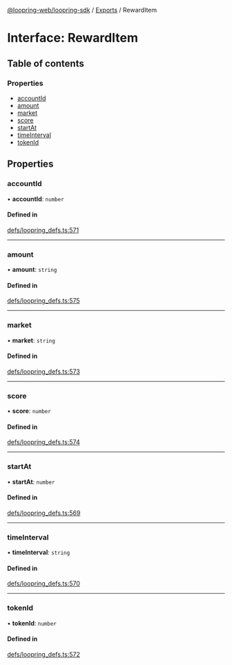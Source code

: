 [@loopring-web/loopring-sdk](../README.md) / [Exports](../modules.md) / RewardItem

# Interface: RewardItem

## Table of contents

### Properties

- [accountId](RewardItem.md#accountid)
- [amount](RewardItem.md#amount)
- [market](RewardItem.md#market)
- [score](RewardItem.md#score)
- [startAt](RewardItem.md#startat)
- [timeInterval](RewardItem.md#timeinterval)
- [tokenId](RewardItem.md#tokenid)

## Properties

### accountId

• **accountId**: `number`

#### Defined in

[defs/loopring_defs.ts:571](https://github.com/Loopring/loopring_sdk/blob/ee2acc4/src/defs/loopring_defs.ts#L571)

___

### amount

• **amount**: `string`

#### Defined in

[defs/loopring_defs.ts:575](https://github.com/Loopring/loopring_sdk/blob/ee2acc4/src/defs/loopring_defs.ts#L575)

___

### market

• **market**: `string`

#### Defined in

[defs/loopring_defs.ts:573](https://github.com/Loopring/loopring_sdk/blob/ee2acc4/src/defs/loopring_defs.ts#L573)

___

### score

• **score**: `number`

#### Defined in

[defs/loopring_defs.ts:574](https://github.com/Loopring/loopring_sdk/blob/ee2acc4/src/defs/loopring_defs.ts#L574)

___

### startAt

• **startAt**: `number`

#### Defined in

[defs/loopring_defs.ts:569](https://github.com/Loopring/loopring_sdk/blob/ee2acc4/src/defs/loopring_defs.ts#L569)

___

### timeInterval

• **timeInterval**: `string`

#### Defined in

[defs/loopring_defs.ts:570](https://github.com/Loopring/loopring_sdk/blob/ee2acc4/src/defs/loopring_defs.ts#L570)

___

### tokenId

• **tokenId**: `number`

#### Defined in

[defs/loopring_defs.ts:572](https://github.com/Loopring/loopring_sdk/blob/ee2acc4/src/defs/loopring_defs.ts#L572)
